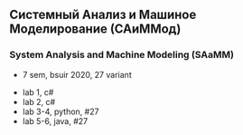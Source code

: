 ## Системный Анализ и Машиное Моделирование (САиММод)

### System Analysis and Machine Modeling (SAaMM)

- 7 sem, bsuir 2020, 27 variant

* lab 1, c#
* lab 2, c#
* lab 3-4, python, #27
* lab 5-6, java, #27